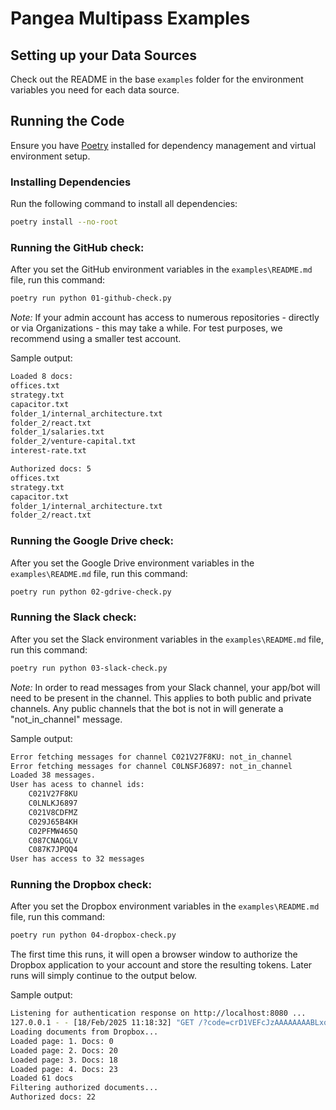 # Pangea Multipass Examples

## Setting up your Data Sources

Check out the README in the base `examples` folder for the environment variables you need for each data source. 

## Running the Code

Ensure you have [Poetry](https://python-poetry.org/docs/#installation) installed for dependency management and virtual environment setup.

### Installing Dependencies

Run the following command to install all dependencies:

```bash
poetry install --no-root
```

### Running the GitHub check:

After you set the GitHub environment variables in the `examples\README.md` file, run this command:

```bash
poetry run python 01-github-check.py
```

*Note:* If your admin account has access to numerous repositories - directly or via Organizations - this may take a while. For test purposes, we recommend using a smaller test account.

Sample output:

```bash
Loaded 8 docs:
offices.txt 
strategy.txt 
capacitor.txt 
folder_1/internal_architecture.txt 
folder_2/react.txt 
folder_1/salaries.txt 
folder_2/venture-capital.txt 
interest-rate.txt 

Authorized docs: 5
offices.txt 
strategy.txt 
capacitor.txt 
folder_1/internal_architecture.txt 
folder_2/react.txt
```

### Running the Google Drive check:

After you set the Google Drive environment variables in the `examples\README.md` file, run this command:

```bash
poetry run python 02-gdrive-check.py
```


### Running the Slack check:

After you set the Slack environment variables in the `examples\README.md` file, run this command:

```bash
poetry run python 03-slack-check.py
```

*Note:* In order to read messages from your Slack channel, your app/bot will need to be present in the channel. This applies to both public and private channels. Any public channels that the bot is not in will generate a "not_in_channel" message.

Sample output:

```bash
Error fetching messages for channel C021V27F8KU: not_in_channel
Error fetching messages for channel C0LNSFJ6897: not_in_channel
Loaded 38 messages.
User has acess to channel ids:
	C021V27F8KU
	C0LNLKJ6897
	C021V8CDFMZ
	C029J65B4KH
	C02PFMW465Q
	C087CNAQGLV
	C087K7JPQQ4
User has access to 32 messages
```

### Running the Dropbox check:

After you set the Dropbox environment variables in the `examples\README.md` file, run this command:

```bash
poetry run python 04-dropbox-check.py 
```

The first time this runs, it will open a browser window to authorize the Dropbox application to your account and store the resulting tokens. Later runs will simply continue to the output below.

Sample output:

```bash
Listening for authentication response on http://localhost:8080 ...
127.0.0.1 - - [18/Feb/2025 11:18:32] "GET /?code=crD1VEFcJzAAAAAAAABLxoiqCA5-LbgQiaGWQR2R3gA HTTP/1.1" 200 -
Loading documents from Dropbox...
Loaded page: 1. Docs: 0
Loaded page: 2. Docs: 20
Loaded page: 3. Docs: 18
Loaded page: 4. Docs: 23
Loaded 61 docs
Filtering authorized documents...
Authorized docs: 22
```

